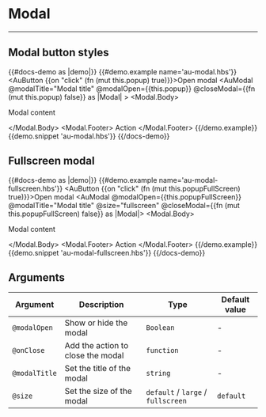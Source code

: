 # Modal

---


## Modal button styles

{{#docs-demo as |demo|}}
  {{#demo.example name='au-modal.hbs'}}
    <AuButton {{on "click" (fn (mut this.popup) true)}}>Open modal</AuButton>
    <AuModal 
    @modalTitle="Modal title" 
    @modalOpen={{this.popup}} 
    @closeModal={{fn (mut this.popup) false}} as |Modal| >
      <Modal.Body>
        <p>Modal content</p>
      </Modal.Body>
      <Modal.Footer>
        <AuButton>Action</AuButton>
      </Modal.Footer>
    </AuModal>
  {{/demo.example}}
  {{demo.snippet 'au-modal.hbs'}}
{{/docs-demo}}

## Fullscreen modal

{{#docs-demo as |demo|}}
  {{#demo.example name='au-modal-fullscreen.hbs'}}
    <AuButton {{on "click" (fn (mut this.popupFullScreen) true)}}>Open modal</AuButton>
    <AuModal @modalOpen={{this.popupFullScreen}} 
    @modalTitle="Modal title" 
    @size="fullscreen" 
    @closeModal={{fn (mut this.popupFullScreen) false}} as |Modal|>
      <Modal.Body>
        <p>Modal content</p>
      </Modal.Body>
      <Modal.Footer>
        <AuButton>Action</AuButton>
      </Modal.Footer>
    </AuModal> 
  {{/demo.example}}
  {{demo.snippet 'au-modal-fullscreen.hbs'}}
{{/docs-demo}}

## Arguments

| Argument      | Description | Type | Default value |
| ------------- | ----------- | ---- | ------------- |
| `@modalOpen` | Show or hide the modal | `Boolean` | - |
| `@onClose` | Add the action to close the modal | `function` | - |
| `@modalTitle` | Set the title of the modal | `string` | - |
| `@size` | Set the size of the modal | `default` /  `large` / `fullscreen` | `default` |
